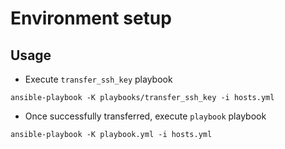 # Environment setup

## Usage
- Execute `transfer_ssh_key` playbook
```
ansible-playbook -K playbooks/transfer_ssh_key -i hosts.yml
```

- Once successfully transferred, execute `playbook` playbook
```
ansible-playbook -K playbook.yml -i hosts.yml
```